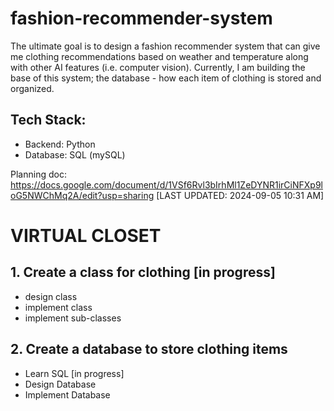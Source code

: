 # fashion-recommender-system
The ultimate goal is to design a fashion recommender system that can give me clothing recommendations based on weather and temperature along with other AI features (i.e. computer vision).
Currently, I am building the base of this system; the database - how each item of clothing is stored and organized.

## Tech Stack: 
- Backend: Python
- Database: SQL (mySQL)

Planning doc: https://docs.google.com/document/d/1VSf6Rvl3bIrhMl1ZeDYNR1irCiNFXp9loG5NWChMq2A/edit?usp=sharing     [LAST UPDATED: 2024-09-05 10:31 AM]

# VIRTUAL CLOSET
## 1. Create a class for clothing  [in progress]
- design class
- implement class
- implement sub-classes

## 2. Create a database to store clothing items
- Learn SQL [in progress]
- Design Database
- Implement Database


  
